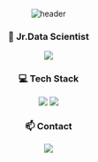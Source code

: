 <div align="center">
    
![header](https://capsule-render.vercel.app/api?type=transparent&color=D1C4E9&height=100&section=header&text=BoaKim%20&fontSize=50&fontColor=FFA500)

###   🌱 Jr.Data Scientist 
<a href="https://royal-thumb-dde.notion.site/Jr-Data-Scientist-097d6b8076b34de4924018834ae13e10">
    <img 
        src="https://img.shields.io/badge/-RESUME-9B7DFD?style=flat-square&link=https://royal-thumb-dde.notion.site/Jr-Data-Scientist-097d6b8076b34de4924018834ae13e10"
        style="height : auto; margin-left : 10px; margin-right : 10px;"/>
</a>

###  💻 Tech Stack
<img src="https://img.shields.io/badge/Python-3766AB?style=flat-square&logo=Python&logoColor=white"/></a>
<img src="https://img.shields.io/badge/MySQL-4479A1?style=flat-square&logo=MySQL&logoColor=white"/></a>

### 📫 Contact
<div align="center">


<a href="mailto:boa532@gmail.com"><img src="https://img.shields.io/badge/Gmail-d14836?style=flat-square&logo=Gmail&logoColor=white&link=boa532@gmail.com"/></a>

<!--
**boa532/boa532** is a ✨ _special_ ✨ repository because its `README.md` (this file) appears on your GitHub profile.

Here are some ideas to get you started:

- 🔭 I’m currently working on ...
- 🌱 I’m currently learning ...
- 👯 I’m looking to collaborate on ...
- 🤔 I’m looking for help with ...
- 💬 Ask me about ...
- 📫 How to reach me: ...
- 😄 Pronouns: ...
- ⚡ Fun fact: ...
-->
